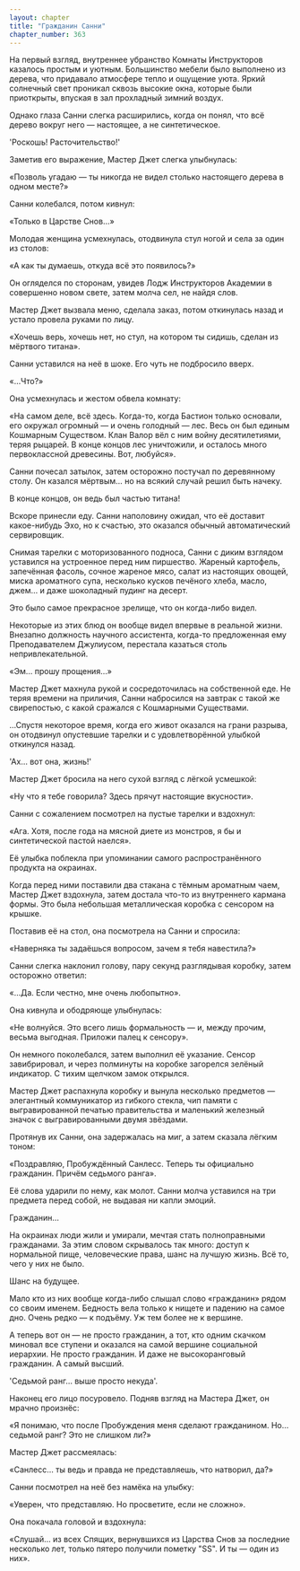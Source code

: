 ```yaml
---
layout: chapter
title: "Гражданин Санни"
chapter_number: 363
---
```


На первый взгляд, внутреннее убранство Комнаты Инструкторов казалось простым и уютным. Большинство мебели было выполнено из дерева, что придавало атмосфере тепло и ощущение уюта. Яркий солнечный свет проникал сквозь высокие окна, которые были приоткрыты, впуская в зал прохладный зимний воздух.

Однако глаза Санни слегка расширились, когда он понял, что всё дерево вокруг него — настоящее, а не синтетическое.

'Роскошь! Расточительство!'

Заметив его выражение, Мастер Джет слегка улыбнулась:

«Позволь угадаю — ты никогда не видел столько настоящего дерева в одном месте?»

Санни колебался, потом кивнул:

«Только в Царстве Снов…»

Молодая женщина усмехнулась, отодвинула стул ногой и села за один из столов:

«А как ты думаешь, откуда всё это появилось?»

Он огляделся по сторонам, увидев Лодж Инструкторов Академии в совершенно новом свете, затем молча сел, не найдя слов.

Мастер Джет вызвала меню, сделала заказ, потом откинулась назад и устало провела руками по лицу.

«Хочешь верь, хочешь нет, но стул, на котором ты сидишь, сделан из мёртвого титана».

Санни уставился на неё в шоке. Его чуть не подбросило вверх.

«…Что?»

Она усмехнулась и жестом обвела комнату:

«На самом деле, всё здесь. Когда-то, когда Бастион только основали, его окружал огромный — и очень голодный — лес. Весь он был единым Кошмарным Существом. Клан Валор вёл с ним войну десятилетиями, теряя рыцарей. В конце концов лес уничтожили, и осталось много первоклассной древесины. Вот, любуйся».

Санни почесал затылок, затем осторожно постучал по деревянному столу. Он казался мёртвым… но на всякий случай решил быть начеку.

В конце концов, он ведь был частью титана!

Вскоре принесли еду. Санни наполовину ожидал, что её доставит какое-нибудь Эхо, но к счастью, это оказался обычный автоматический сервировщик.

Снимая тарелки с моторизованного подноса, Санни с диким взглядом уставился на устроенное перед ним пиршество. Жареный картофель, запечённая фасоль, сочное жареное мясо, салат из настоящих овощей, миска ароматного супа, несколько кусков печёного хлеба, масло, джем… и даже шоколадный пудинг на десерт.

Это было самое прекрасное зрелище, что он когда-либо видел.

Некоторые из этих блюд он вообще видел впервые в реальной жизни. Внезапно должность научного ассистента, когда-то предложенная ему Преподавателем Джулиусом, перестала казаться столь непривлекательной.

«Эм… прошу прощения…»

Мастер Джет махнула рукой и сосредоточилась на собственной еде. Не теряя времени на приличия, Санни набросился на завтрак с такой же свирепостью, с какой сражался с Кошмарными Существами.

…Спустя некоторое время, когда его живот оказался на грани разрыва, он отодвинул опустевшие тарелки и с удовлетворённой улыбкой откинулся назад.

'Ах… вот она, жизнь!'

Мастер Джет бросила на него сухой взгляд с лёгкой усмешкой:

«Ну что я тебе говорила? Здесь прячут настоящие вкусности».

Санни с сожалением посмотрел на пустые тарелки и вздохнул:

«Ага. Хотя, после года на мясной диете из монстров, я бы и синтетической пастой наелся».

Её улыбка поблекла при упоминании самого распространённого продукта на окраинах.

Когда перед ними поставили два стакана с тёмным ароматным чаем, Мастер Джет вздохнула, затем достала что-то из внутреннего кармана формы. Это была небольшая металлическая коробка с сенсором на крышке.

Поставив её на стол, она посмотрела на Санни и спросила:

«Наверняка ты задаёшься вопросом, зачем я тебя навестила?»

Санни слегка наклонил голову, пару секунд разглядывая коробку, затем осторожно ответил:

«…Да. Если честно, мне очень любопытно».

Она кивнула и ободряюще улыбнулась:

«Не волнуйся. Это всего лишь формальность — и, между прочим, весьма выгодная. Приложи палец к сенсору».

Он немного поколебался, затем выполнил её указание. Сенсор завибрировал, и через полминуты на коробке загорелся зелёный индикатор. С тихим щелчком замок открылся.

Мастер Джет распахнула коробку и вынула несколько предметов — элегантный коммуникатор из гибкого стекла, чип памяти с выгравированной печатью правительства и маленький железный значок с выгравированными двумя звёздами.

Протянув их Санни, она задержалась на миг, а затем сказала лёгким тоном:

«Поздравляю, Пробуждённый Санлесс. Теперь ты официально гражданин. Причём седьмого ранга».

Её слова ударили по нему, как молот. Санни молча уставился на три предмета перед собой, не выдавая ни капли эмоций.

Гражданин…

На окраинах люди жили и умирали, мечтая стать полноправными гражданами. За этим словом скрывалось так много: доступ к нормальной пище, человеческие права, шанс на лучшую жизнь. Всё то, чего у них не было.

Шанс на будущее.

Мало кто из них вообще когда-либо слышал слово «гражданин» рядом со своим именем. Бедность вела только к нищете и падению на самое дно. Очень редко — к подъёму. Уж тем более не к вершине.

А теперь вот он — не просто гражданин, а тот, кто одним скачком миновал все ступени и оказался на самой вершине социальной иерархии. Не просто гражданин. И даже не высокоранговый гражданин. А самый высший.

'Седьмой ранг… выше просто некуда'.

Наконец его лицо посуровело. Подняв взгляд на Мастера Джет, он мрачно произнёс:

«Я понимаю, что после Пробуждения меня сделают гражданином. Но… седьмой ранг? Это не слишком ли?»

Мастер Джет рассмеялась:

«Санлесс… ты ведь и правда не представляешь, что натворил, да?»

Санни посмотрел на неё без намёка на улыбку:

«Уверен, что представляю. Но просветите, если не сложно».

Она покачала головой и вздохнула:

«Слушай… из всех Спящих, вернувшихся из Царства Снов за последние несколько лет, только пятеро получили пометку "SS". И ты — один из них».